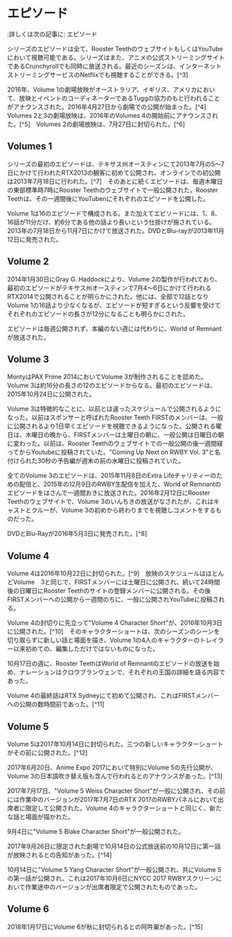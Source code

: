 # エピソード
:詳しくは次の記事に: エピソード

シリーズのエピソードは全て、Rooster TeethのウェブサイトもしくはYouTubeにおいて視聴可能である。シリーズはまた、アニメの公式ストリーミングサイトであるCrunchyrollでも同時に放送される。最近のシーズンは、インターネットストリーミングサービスのNetflixでも視聴することができる。[^3]

2016年、Volume 1の劇場放映がオーストラリア、イギリス、アメリカにおいて、放映とイベントのコーディネーターであるTuggの協力のもと行われることがアナウンスされた。2016年4月27日から劇場での公開が始まった。[^4]　Volumes 2と3の劇場放映は、2016年のVolumes 4の開始前にアナウンスされた。[^5]　Volumes 2の劇場放映は、7月27日に封切られた。[^6]

## Volumes 1
シリーズの最初のエピソードは、テキサス州オースティンにて2013年7月の5〜7日にかけて行われたRTX2013の観客に初めて公開され、オンラインでの初公開は2013年7月18日に行われた。[^7]　そのあとに続くエピソードは、毎週木曜日の東部標準時7時にRooster Teethのウェブサイトで一般公開された。Rooster Teethは、その一週間後にYouTubenにそれぞれのエピソードを公開した。

Volume 1は16のエピソードで構成される。また加えてエピソードには、1、8、16話が11分だけ、約6分である他の話より長いという仕掛けが施されている。2013年の7月18日から11月7日にかけて放送された。DVDとBlu-rayが2013年11月12日に発売された。

## Volume 2
2014年1月30日にGray G. Haddockにより、Volume 2の製作が行われており、最初のエピソードがテキサス州オースティンで7月4〜6日にかけて行われるRTX2014で公開されることが明らかにされた。他には、全部で12話となりVolume 1の16話より少なくなるが、エピソードが短すぎるという反響を受けてそれぞれのエピソードの長さが12分になることも明らかにされた。

エピソードは毎週公開されず、本編のない週には代わりに、World of Remnantが放送された。

## Volume 3
MontyはPAX Prime 2014においてVolume 3が制作されることを認めた。Volume 3は約16分の長さの12のエピソードからなる。最初のエピソードは、2015年10月24日に公開された。

Volume 3は特徴的なことに、以前とは違ったスケジュールで公開されるようになった。以前はスポンサーと呼ばれたRooster Teeth FIRSTのメンバーは、一般に公開されるより1日早くエピソードを視聴できるようになった。公開される曜日は、木曜日の晩から、FIRSTメンバーは土曜日の朝に、一般公開は日曜日の朝に変わった。以前は、Rooster Teethのウェブサイトでの一般公開の後一週間経ってからYoutubeに投稿されていた。"Coming Up Next on RWBY Vol. 3"と名付けられた30秒の予告編が週末の前の水曜日に投稿されていた。

全てのVolume 3のエピソードは、2015年11月8日のExtra Lifeチャリティーのための配信と、2015年の12月9日のRWBY生配信を加えた、World of Remnantのエピソードをはさんで一週間おきに放送された。2016年2月12日にRooster Teethのウェブサイトで、Volume 3のいんちきの放送がなされたが、これはキャストとクルーが、Volume 3の初めから終わりまでを視聴しコメントをするものだった。

DVDとBlu-Rayが2016年5月3日に発売された。[^8]

## Volume 4
Volume 4は2016年10月22日に封切られた。[^9]　放映のスケジュールはほとんどVolume　3と同じで、FIRSTメンバーには土曜日に公開され、続いて24時間後の日曜日にRooster Teethのサイトの登録メンバーに公開される。その後FIRSTメンバーへの公開から一週間のちに、一般に公開されYouTubeに投稿される。

Volume 4の封切りに先立って"Volume 4 Character Short"が、2016年10月3日に公開された。[^10]　そのキャラクターショートは、次のシーズンのシーンを切り取らずに新しい話と場面を描き、Volume 1の4人のキャラクターのトレイラー以来初めての、編集しただけではないものになった。

10月17日の週に、Rooster TeethはWorld of Remnantのエピソードの放送を始め、ナレーションはクロウブランウェンで、それぞれの王国の詳細を語る内容であった。

Volume 4の最終話はRTX Sydneyにて初めて公開され、これはFIRSTメンバーへの公開の数時間前であった。[^11]

## Volume 5
Volume 5は2017年10月14日に封切られた。三つの新しいキャラクターショートがその前に公開された。[^12]

2017年6月20日、Anime Expo 2017において特別にVolume 5の先行公開が、Volume 3の日本語吹き替え版も含んで行われるとのアナウンスがあった。[^13]

2017年7月17日、"Volume 5 Weiss Character Short"が一般に公開され、その前には作業中のバージョンが2017年7月7日のRTX 2017のRWBYパネルにおいて出席者に限定して公開された。Volume 4のキャラクターショートと同じく、新たな話と場面が描かれた。

9月4日に"Volume 5 Blake Character Short"が一般公開された。

2017年9月26日に限定された劇場で10月14日の公式放送前の10月12日に第一話が放映されるとの告知があった。[^14]

10月14日に"Volume 5 Yang Character Short"が一般公開され、共にVolume 5の第一話が公開され、これは2017年10月6日にNYCC 2017 RWBYスクリーンにおいて作業途中のバージョンが出席者限定で公開されたものであった。

## Volume 6
2018年1月17日にVolume 6が秋に封切られるとの阿吽巣があった。[^15]
